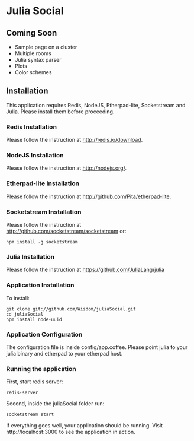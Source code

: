 Julia Social
====================

Coming Soon
--------------------
+ Sample page on a cluster
+ Multiple rooms
+ Julia syntax parser
+ Plots
+ Color schemes

Installation
--------------------
This application requires Redis, NodeJS, Etherpad-lite, Socketstream and Julia. Please install them before proceeding.

### Redis Installation
Please follow the instruction at http://redis.io/download.

### NodeJS Installation
Please follow the instruction at http://nodejs.org/.

### Etherpad-lite Installation
Please follow the instruction at http://github.com/Pita/etherpad-lite.

### Socketstream Installation
Please follow the instruction at http://github.com/socketstream/socketstream or:
    
    npm install -g socketstream

### Julia Installation
Please follow the instruction at https://github.com/JuliaLang/julia

### Application Installation

To install:

    git clone git://github.com/Wisdom/juliaSocial.git
    cd juliaSocial
    npm install node-uuid

### Application Configuration
The configuration file is inside config/app.coffee. Please point julia to your julia binary and etherpad to your etherpad host.

### Running the application

First, start redis server:

    redis-server

Second, inside the juliaSocial folder run:

    socketstream start

If everything goes well, your application should be running. Visit http://localhost:3000 to see the application in action.